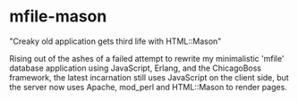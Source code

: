 mfile-mason
===========

"Creaky old application gets third life with HTML::Mason"

Rising out of the ashes of a failed attempt to rewrite my minimalistic
'mfile' database application using JavaScript, Erlang, and the ChicagoBoss
framework, the latest incarnation still uses JavaScript on the client side,
but the server now uses Apache, mod_perl and HTML::Mason to render pages.

